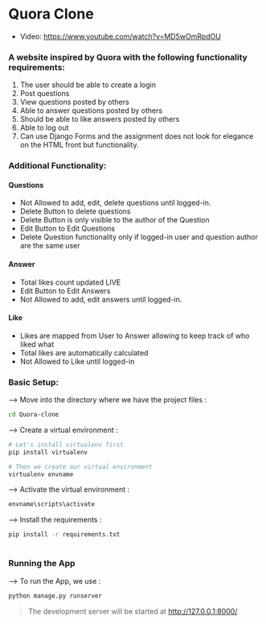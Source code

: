 # Quora Clone

- Video: https://www.youtube.com/watch?v=MD5wOmRpdOU

### A website inspired by Quora with the following functionality requirements:

1. The user should be able to create a login
2. Post questions
3. View questions posted by others
4. Able to answer questions posted by others
5. Should be able to like answers posted by others
6. Able to log out
7. Can use Django Forms and the assignment does not look for elegance on the HTML front but functionality.

### Additional Functionality:

#### Questions
- Not Allowed to add, edit, delete questions until logged-in.
- Delete Button to delete questions
- Delete Button is only visible to the author of the Question
- Edit Button to Edit Questions
- Delete Question functionality only if logged-in user and question author are the same user

#### Answer

- Total likes count updated LIVE
- Edit Button to Edit Answers
- Not Allowed to add, edit answers until logged-in.

#### Like

- Likes are mapped from User to Answer allowing to keep track of who liked what
- Total likes are automatically calculated
- Not Allowed to Like until logged-in

### Basic Setup:

--> Move into the directory where we have the project files :

```bash
cd Quora-clone

```

--> Create a virtual environment :

```bash
# Let's install virtualenv first
pip install virtualenv

# Then we create our virtual environment
virtualenv envname

```

--> Activate the virtual environment :

```bash
envname\scripts\activate

```

--> Install the requirements :

```bash
pip install -r requirements.txt

```

#

### Running the App

--> To run the App, we use :

```bash
python manage.py runserver

```

> The development server will be started at http://127.0.0.1:8000/
